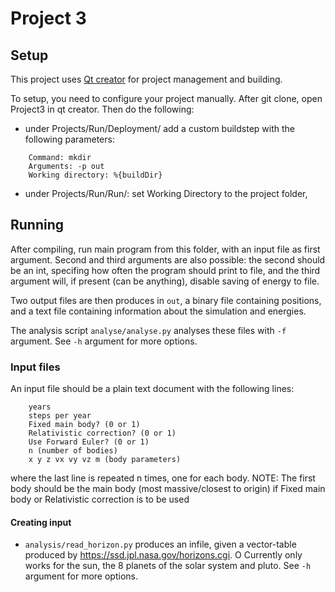 # Project 3

## Setup

This project uses [Qt creator](https://www1.qt.io/download/ "Qt creator download") for project management and building.

To setup, you need to configure your project manually.  After git clone, open Project3 in qt creator. Then do the following: 
- under Projects/Run/Deployment/ add a custom buildstep with the following parameters:

```
    Command: mkdir
    Arguments: -p out
    Working directory: %{buildDir}
```

- under Projects/Run/Run/: set Working Directory to the project folder,

## Running

After compiling, run main program from this folder, with an input file as first argument. Second and third arguments are also possible: the second should be an int, specifing how often the program should print to file, and the third argument will, if present (can be anything), disable saving of energy to file. 

Two output files are then produces in `out`, a binary file containing positions, and a text file containing information about the simulation and energies. 

The analysis script `analyse/analyse.py` analyses these files with `-f` argument. See `-h` argument for more options.


### Input files
An input file should be a plain text document with the following lines:
```
    years
    steps per year
    Fixed main body? (0 or 1)
    Relativistic correction? (0 or 1)
    Use Forward Euler? (0 or 1) 
    n (number of bodies)
    x y z vx vy vz m (body parameters)
```

where the last line is repeated n times, one for each body. NOTE: The first body
should be the main body (most massive/closest to origin) if Fixed main body
or Relativistic correction is to be used

#### Creating input
- `analysis/read_horizon.py` produces an infile, given a vector-table produced by https://ssd.jpl.nasa.gov/horizons.cgi. O
Currently only works for the sun, the 8 planets of the solar system and pluto. See `-h` argument for more options.

